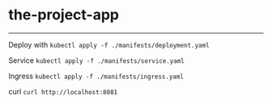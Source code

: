 # the-project-app
---

Deploy with ```kubectl apply -f ./manifests/deployment.yaml```

Service ```kubectl apply -f ./manifests/service.yaml```

Ingress ```kubectl apply -f ./manifests/ingress.yaml```

curl ```curl http://localhost:8081``` 


